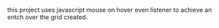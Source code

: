 this project uses javascript mouse on hover even listener to achieve an entch over the grid created.